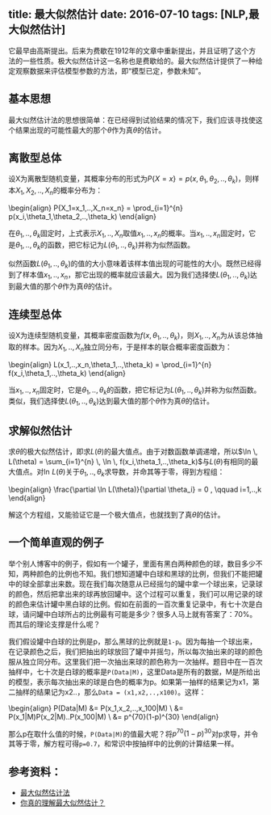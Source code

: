 title: 最大似然估计
date: 2016-07-10
tags: [NLP,最大似然估计]
---
它最早由高斯提出。后来为费歇在1912年的文章中重新提出，并且证明了这个方法的一些性质。极大似然估计这一名称也是费歇给的。最大似然估计提供了一种给定观察数据来评估模型参数的方法，即“模型已定，参数未知”。

<!--more-->
## 基本思想
最大似然估计法的思想很简单：在已经得到试验结果的情况下，我们应该寻找使这个结果出现的可能性最大的那个$\theta$作为真$\theta$的估计。

## 离散型总体
设X为离散型随机变量，其概率分布的形式为$P\{X=x\} = p(x,\theta_1,\theta_2,..,\theta_k)$，则样本$X_1,X_2,..,X_n$的概率分布为：

\begin{align}
P\{X_1=x_1,..,X_n=x_n\} = \prod_{i=1}^{n} p(x_i,\theta_1,\theta_2,..,\theta_k)
\end{align}

在$\theta_1,..,\theta_k$固定时，上式表示$X_1,..,X_n$取值$x_1,..,x_n$的概率。当$x_1,..,x_n$固定时，它是$\theta_1,..,\theta_k$的函数，把它标记为$L(\theta_1,..,\theta_k)$并称为似然函数。

似然函数$L(\theta_1,..,\theta_k)$的值的大小意味着该样本值出现的可能性的大小。既然已经得到了样本值$x_1,..,x_n$，那它出现的概率就应该最大。因为我们选择使$L(\theta_1,..,\theta_k)$达到最大值的那个$\theta$作为真$\theta$的估计。

## 连续型总体
设X为连续型随机变量，其概率密度函数为$f(x,\theta_1,..,\theta_k)$，则$X_1,..,X_n$为从该总体抽取的样本。因为$X_1,..,X_n$独立同分布，于是样本的联合概率密度函数为：

\begin{align}
L(x_1,..,x_n,\theta_1,..,\theta_k) = \prod_{i=1}^{n} f(x_i,\theta_1,..,\theta_k)
\end{align}

当$x_1,..,x_n$固定时，它是$\theta_1,..,\theta_k$的函数，把它标记为$L(\theta_1,..,\theta_k)$并称为似然函数。类似，我们选择使$L(\theta_1,..,\theta_k)$达到最大值的那个$\theta$作为真$\theta$的估计。

## 求解似然估计
求$\theta$的极大似然估计，即求$L(\theta)$的最大值点。由于对数函数单调递增，所以$\ln \, L(\theta) = \sum_{i=1}^{n} \, \ln \, f(x_i,\theta_1,..,\theta_k)$与$L(\theta)$有相同的最大值点。对$\ln \, L(\theta)$关于$\theta_1,..,\theta_k$求导数，并命其等于零，得到方程组：

\begin{align}
\frac{\partial \ln L(\theta)}{\partial \theta_i} = 0 , \qquad i=1,..,k
\end{align}

解这个方程组，又能验证它是一个极大值点，也就找到了真$\theta$的估计。

## 一个简单直观的例子
举个别人博客中的例子，假如有一个罐子，里面有黑白两种颜色的球，数目多少不知，两种颜色的比例也不知。我们想知道罐中白球和黑球的比例，但我们不能把罐中的球全部拿出来数。现在我们每次随意从已经摇匀的罐中拿一个球出来，记录球的颜色，然后把拿出来的球再放回罐中。这个过程可以重复，我们可以用记录的球的颜色来估计罐中黑白球的比例。假如在前面的一百次重复记录中，有七十次是白球，请问罐中白球所占的比例最有可能是多少？很多人马上就有答案了：70%。而其后的理论支撑是什么呢？

我们假设罐中白球的比例是p，那么黑球的比例就是`1-p`。因为每抽一个球出来，在记录颜色之后，我们把抽出的球放回了罐中并摇匀，所以每次抽出来的球的颜色服从独立同分布。这里我们把一次抽出来球的颜色称为一次抽样。题目中在一百次抽样中，七十次是白球的概率是`P(Data|M)`，这里Data是所有的数据，M是所给出的模型，表示每次抽出来的球是白色的概率为p。如果第一抽样的结果记为x1，第二抽样的结果记为x2..，那么`Data = (x1,x2,..,x100)`。这样：

\begin{align}
P(Data|M) &= P(x_1,x_2,..,x_100|M) \\
          &= P(x_1|M)P(x_2|M)..P(x_100|M) \\
          &= p^{70}(1-p)^{30}
\end{align}

那么p在取什么值的时候，`P(Data|M)`的值最大呢？将$p^{70}(1-p)^{30}$对p求导，并令其等于零，解方程可得`p=0.7`，和常识中按抽样中的比例的计算结果一样。

## 参考资料：
- [最大似然估计法](http://blog.sciencenet.cn/blog-491809-400893.html)
- [你真的理解最大似然估计？](http://www.tanghuangwhu.com/archives/43)